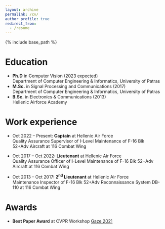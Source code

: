 ```yaml
---
layout: archive
permalink: /cv/
author_profile: true
redirect_from:
  - /resume
---
```


{% include base_path %}

Education
======
* **Ph.D** in Computer Vision (2023 expected)
<br /> Department of Computer Engineering & Informatics, University of Patras
* **M.Sc.** in Signal Processing and Communications (2017)
<br /> Department of Computer Engineering & Informatics, University of Patras
* **B.Sc.** in Electronics & Communications (2013)
<br /> Hellenic Airforce Academy


Work experience
======
* Oct 2022 – Present: **Captain** at Hellenic Air Force
<br /> Quality Assurance Supervisor of I-Level Maintenance of F-16 Blk 52+Adv Aircraft at 116 Combat Wing

* Oct 2017 – Oct 2022: **Lieutenant** at Hellenic Air Force
<br /> Quality Assurance Officer of I-Level Maintenance of F-16 Blk 52+Adv Aircraft at 116 Combat Wing

* Oct 2013 – Oct 2017: **2<sup>nd</sup> Lieutenant** at Hellenic Air Force
<br /> Maintenance Inspector of F-16 Blk 52+Adv Reconnaissance System DB-110 at 116 Combat Wing


Awards
======
* **Best Paper Award** at CVPR Workshop [Gaze 2021](https://gazeworkshop.github.io/2021/)

